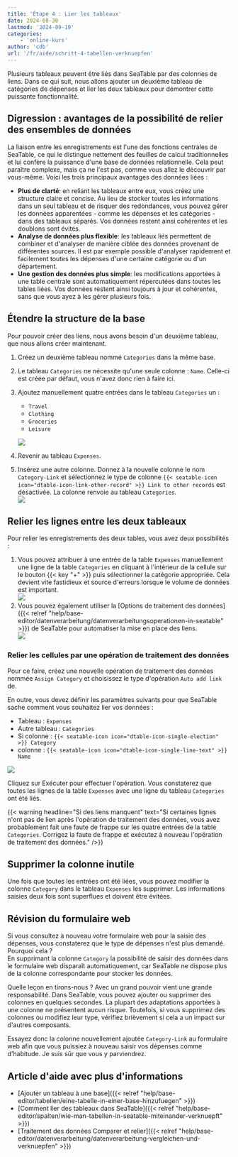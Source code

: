 ```yaml
---
title: 'Étape 4 : Lier les tableaux'
date: 2024-08-30
lastmod: '2024-09-19'
categories:
    - 'online-kurs'
author: 'cdb'
url: '/fr/aide/schritt-4-tabellen-verknuepfen'
---
```


Plusieurs tableaux peuvent être liés dans SeaTable par des colonnes de liens. Dans ce qui suit, nous allons ajouter un deuxième tableau de catégories de dépenses et lier les deux tableaux pour démontrer cette puissante fonctionnalité.

## Digression : avantages de la possibilité de relier des ensembles de données

La liaison entre les enregistrements est l'une des fonctions centrales de SeaTable, ce qui le distingue nettement des feuilles de calcul traditionnelles et lui confère la puissance d'une base de données relationnelle. Cela peut paraître complexe, mais ça ne l'est pas, comme vous allez le découvrir par vous-même. Voici les trois principaux avantages des données liées :

- **Plus de clarté**: en reliant les tableaux entre eux, vous créez une structure claire et concise. Au lieu de stocker toutes les informations dans un seul tableau et de risquer des redondances, vous pouvez gérer les données apparentées - comme les dépenses et les catégories - dans des tableaux séparés. Vos données restent ainsi cohérentes et les doublons sont évités.
- **Analyse de données plus flexible**: les tableaux liés permettent de combiner et d'analyser de manière ciblée des données provenant de différentes sources. Il est par exemple possible d'analyser rapidement et facilement toutes les dépenses d'une certaine catégorie ou d'un département.
- **Une gestion des données plus simple**: les modifications apportées à une table centrale sont automatiquement répercutées dans toutes les tables liées. Vos données restent ainsi toujours à jour et cohérentes, sans que vous ayez à les gérer plusieurs fois.

## Étendre la structure de la base

Pour pouvoir créer des liens, nous avons besoin d'un deuxième tableau, que nous allons créer maintenant.

1. Créez un deuxième tableau nommé `Categories` dans la même base.
2. Le tableau `Categories` ne nécessite qu'une seule colonne : `Name`. Celle-ci est créée par défaut, vous n'avez donc rien à faire ici.
3. Ajoutez manuellement quatre entrées dans le tableau `Categories` un :

    - `Travel`
    - `Clothing`
    - `Groceries`
    - `Leisure`

    ![](images/level1-categories.png)

4. Revenir au tableau `Expenses`.

5. Insérez une autre colonne. Donnez à la nouvelle colonne le nom `Category-Link` et sélectionnez le type de colonne `{{< seatable-icon icon="dtable-icon-link-other-record" >}} Link to other records` est désactivée. La colonne renvoie au tableau `Categories`.  
   ![](images/level1-create-link-column.png)

## Relier les lignes entre les deux tableaux

Pour relier les enregistrements des deux tables, vous avez deux possibilités :

1. Vous pouvez attribuer à une entrée de la table `Expenses` manuellement une ligne de la table `Categories` en cliquant à l'intérieur de la cellule sur le bouton {{< key "+" >}} puis sélectionner la catégorie appropriée. Cela devient vite fastidieux et source d'erreurs lorsque le volume de données est important.  
   ![](images/level1-link-rows.png)
2. Vous pouvez également utiliser la [Options de traitement des données]({{< relref "help/base-editor/datenverarbeitung/datenverarbeitungsoperationen-in-seatable" >}}) de SeaTable pour automatiser la mise en place des liens.  
   ![](images/level1-data-operation.png)

### Relier les cellules par une opération de traitement des données

Pour ce faire, créez une nouvelle opération de traitement des données nommée `Assign Category` et choisissez le type d'opération `Auto add link` de.

En outre, vous devez définir les paramètres suivants pour que SeaTable sache comment vous souhaitez lier vos données :

- Tableau : `Expenses`
- Autre tableau : `Categories`
- Si colonne : `{{< seatable-icon icon="dtable-icon-single-election" >}} Category`
- colonne : `{{< seatable-icon icon="dtable-icon-single-line-text" >}} Name`

![](images/level1-auto-add-link.png)

Cliquez sur Exécuter pour effectuer l'opération. Vous constaterez que toutes les lignes de la table `Expenses` avec une ligne du tableau `Categories` ont été liés.

{{< warning  headline="Si des liens manquent"  text="Si certaines lignes n'ont pas de lien après l'opération de traitement des données, vous avez probablement fait une faute de frappe sur les quatre entrées de la table `Categories`. Corrigez la faute de frappe et exécutez à nouveau l'opération de traitement des données." />}}

## Supprimer la colonne inutile

Une fois que toutes les entrées ont été liées, vous pouvez modifier la colonne `Category` dans le tableau `Expenses` les supprimer. Les informations saisies deux fois sont superflues et doivent être évitées.

## Révision du formulaire web

Si vous consultez à nouveau votre formulaire web pour la saisie des dépenses, vous constaterez que le type de dépenses n'est plus demandé. Pourquoi cela ?  
En supprimant la colonne `Category` la possibilité de saisir des données dans le formulaire web disparaît automatiquement, car SeaTable ne dispose plus de la colonne correspondante pour stocker les données.

Quelle leçon en tirons-nous ? Avec un grand pouvoir vient une grande responsabilité. Dans SeaTable, vous pouvez ajouter ou supprimer des colonnes en quelques secondes. La plupart des adaptations apportées à une colonne ne présentent aucun risque. Toutefois, si vous supprimez des colonnes ou modifiez leur type, vérifiez brièvement si cela a un impact sur d'autres composants.

Essayez donc la colonne nouvellement ajoutée `Category-Link` au formulaire web afin que vous puissiez à nouveau saisir vos dépenses comme d'habitude. Je suis sûr que vous y parviendrez.

## Article d'aide avec plus d'informations

- [Ajouter un tableau à une base]({{< relref "help/base-editor/tabellen/eine-tabelle-in-einer-base-hinzufuegen" >}})
- [Comment lier des tableaux dans SeaTable]({{< relref "help/base-editor/spalten/wie-man-tabellen-in-seatable-miteinander-verknuepft" >}})
- [Traitement des données Comparer et relier]({{< relref "help/base-editor/datenverarbeitung/datenverarbeitung-vergleichen-und-verknuepfen" >}})
